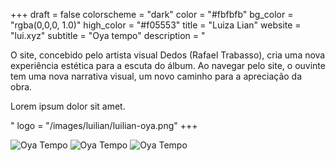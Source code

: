 +++
draft = false
colorscheme = "dark"
color = "#fbfbfb"
bg_color = "rgba(0,0,0, 1.0)"
high_color = "#f05553"
title = "Luiza Lian"
website = "lui.xyz"
subtitle = "Oya tempo"
description = "<p>O site, concebido pelo artista visual Dedos (Rafael Trabasso), cria uma nova experiência estética para a escuta do álbum. Ao navegar pelo site, o ouvinte tem uma nova narrativa visual, um novo caminho para a apreciação da obra.</p><p>Lorem ipsum dolor sit amet.</p>"
logo = "/images/luilian/luilian-oya.png"
+++

<div class="gallery">
  <img src="/images/luilian/oya-screenshot.jpeg" alt="Oya Tempo" />
  <img src="/images/luilian/oyatempo3-cropped.png" alt="Oya Tempo" />  
  <img src="/images/luilian/oyatempo4-cropped.png" alt="Oya Tempo" />  
</div>